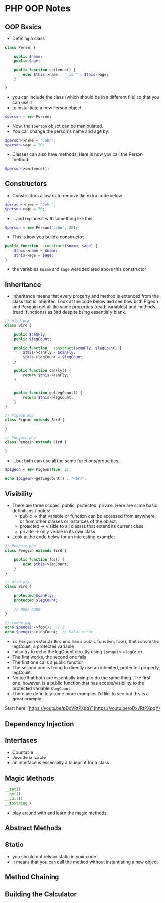 # PHP OOP Notes

## OOP Basics

- Defining a class

```php
class Person {

	public $name;
	public $age;

	public function sentence() {
		echo $this->name . " is " . $this->age;
	}

}
```

- you can include the class (which should be in a different file) so that you can use it
- to instantiate a new Person object:

```php
$person = new Person;
```

- Now, the `$person` object can be manipulated.
- You can change the person's name and age by:

```php
$person->name = 'John';
$person->age = 20;
```

- Classes can also have methods. Here is how you call the Person method:

```php
$person->sentence();
```

## Constructors

- Constructors allow us to remove the extra code below

```php
$person->name = 'John';
$person->age = 20;
```

- ...and replace it with something like this:

```php
$person = new Person('John', 20);
```

- This is how you build a constructor:

```php
public function __construct($name, $age) {
	$this->name = $name;
	$this->age = $age;
}
```
  - the variables `$name` and `$age` were declared above this constructor

## Inheritance

- Inheritance means that every property and method is extended from the class that is inherited. Look at the
code below and see how both Pigeon and Penguin get all the same properties (read: variables) and methods
(read: functions) as Bird despite being essentially blank.

```php
// Bird.php
class Bird {

	public $canFly;
	public $legCount;

	public function __construct($canFly, $legCount) {
		$this->canFly = $canFly;
		$this->legCount = $legCount;
	}

	public function canFly() {
		return $this->canFly;
	}


	public function getLegCount() {
		return $this->legCount;
	}
}

// Pigeon.php
class Pigeon extends Bird {

}

// Penguin.php
class Penguin extends Bird {

}
```

- ...but both can use all the same functions/properties:

```php
$pigeon = new Pigeon(true, 2);

echo $pigeon->getLegCount() . "<br>";
```

## Visibility

- There are three scopes: public, protected, private. Here are some basic definitions / notes:
  - public -> that variable or function can be accessed from anywhere, or from other classes or
  instances of the object.
  - protected -> visible to all classes that extend its current class
  - private -> only visible in its own class
- Look at the code below for an interesting example:

```php
// Penguin.php
class Penguin extends Bird {
	
	public function foo() {
		echo $this->legCount;
	}
}

// Bird.php
class Bird {

	protected $canFly;
	protected $legCount;
	
	// MORE CODE
}

// index.php
echo $penguin->foo();  // 2
echo $penguin->legCount;  // Fatal error
```

  - so Penguin extends Bird and has a public function, foo(), that echo's the legCount, a protected variable
  - I also try to echo the legCount directly using `$penguin->legCount`.
  - The first works, the second one fails
  - The first one calls a public function 
  - The second one is trying to directly use an inherited, protected property, legCount.
  - Notice that both are essentially trying to do the same thing. The first one, however, is a public function
  that has access/visibility to the protected variable `$legCount`.
  - There are definitely some more examples I'd like to see but this is a great example

Start here: [https://youtu.be/pDxVRtPXpqY](https://youtu.be/pDxVRtPXpqY)

## Dependency Injection


## Interfaces
- Countable
- JsonSerializable
- an interface is essentially a blueprint for a class

## Magic Methods

```php
__set()
__get()
__call()
__toString()
```

- play around with and learn the magic methods

## Abstract Methods



## Static
- you should not rely on static in your code
- it means that you can call the method without instantiating a new object


## Method Chaining


## Building the Calculator










